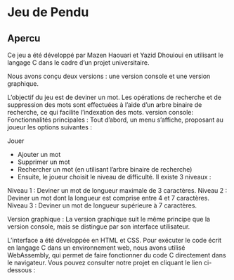# Jeu de Pendu

## Apercu
Ce jeu a été développé par Mazen Haouari et Yazid Dhouioui en utilisant le langage C dans le cadre d’un projet universitaire.

Nous avons conçu deux versions : une version console et une version graphique.

L’objectif du jeu est de deviner un mot. Les opérations de recherche et de suppression des mots sont effectuées à l’aide d’un arbre binaire de recherche, ce qui facilite l’indexation des mots.
version console:
Fonctionnalités principales :
Tout d’abord, un menu s’affiche, proposant au joueur les options suivantes :

Jouer
- Ajouter un mot
- Supprimer un mot
- Rechercher un mot (en utilisant l’arbre binaire de recherche)
- Ensuite, le joueur choisit le niveau de difficulté. Il existe 3 niveaux :

Niveau 1 : Deviner un mot de longueur maximale de 3 caractères.
Niveau 2 : Deviner un mot dont la longueur est comprise entre 4 et 7 caractères.
Niveau 3 : Deviner un mot de longueur supérieure à 7 caractères.




Version graphique :
La version graphique suit le même principe que la version console, mais se distingue par son interface utilisateur.

L’interface a été développée en HTML et CSS.
Pour exécuter le code écrit en langage C dans un environnement web, nous avons utilisé WebAssembly, qui permet de faire fonctionner du code C directement dans le navigateur.
Vous pouvez consulter notre projet en cliquant le lien ci-dessous :

